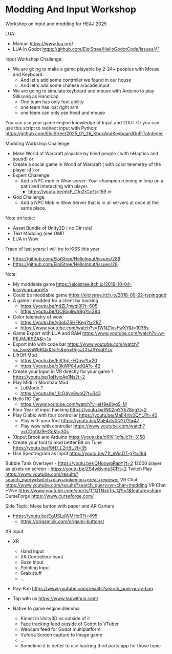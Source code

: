 # Modding And Input Workshop

Workshop on input and modding for HEAJ 2025

LUA: 
- Manual https://www.lua.org/
- LUA in Godot https://github.com/EloiStree/HelloGodotCode/issues/41


Input Workshop Challenge:
- We are going to make a game playable by 2-24+ peoples with Mouse and Keyboard.
  - And let's add some controller we found in our house
  - And let's add some chinese aracade input
- We are going to simulate keyboard and mouse with Arduino to play Silksong as Handicap
  - One team has only foot ability
  - one team has lost right arm
  - one team can only use head and mouse
 
You can use your game engine knowledge of Input and 2DUI.
Or you can use this script to redirect input with Python:
https://github.com/EloiStree/2025_01_26_XboxAndKeyboardOnPiToInteger

Modding Workshop Challenge:
- Make World of Warcraft playable by blind people ( with bHaptics and sound)
or
- Create a social game in World of Warcraft ( with color telemetry of the player id )
or
- Expert Challenge:
  - Add a NPC mob in Wow server: Your champion running in loop on a path and interacting with player.
    - https://youtu.be/mkF_Cfn2rCo?t=159
or
- God Challenge:
  - Add a NPC Mob in Wow Server that is in all servers at once at the same place.


Note on topic:
- Asset Bundle of Unity3D ( no C# rule)
- Text Modding (see OMI)
- LUA in Wow

Trace of last years:
I will try to KISS this year
- https://github.com/EloiStree/HelloInput/issues/289
- https://github.com/EloiStree/HelloInput/issues/28




Note: 
- My moddable game https://eloistree.itch.io/2019-10-04-kissyourpuppets
- Could be moddable game https://eloistree.itch.io/2018-09-22-typinggod
- A game I modded for a client by hacking
  - https://youtu.be/ndZL1nwqI0I?t=605
  - https://youtu.be/OOBxpljwhBg?t=384
- Color telemetry of wow
  - https://youtu.be/y0ob7SHFKeg?t=287
  - https://www.youtube.com/watch?v=1WNZ1vsFwXY&t=1036s
- Game Export with LUA and RAM https://www.youtube.com/watch?v=w-PEJMJK9ZA&t=1s
- Export info with code bar https://www.youtube.com/watch?v=_5vezhW6RQk&t=7s&pp=0gcJCfsJAYcqIYzv 
- LiftOff Mod
  - https://youtu.be/EiK3gL-FQnw?t=20
  - https://youtu.be/x3kWP84udQA?t=42
- Create your Input in VR directly for your game ? https://youtu.be/1qHvjcAp1Ns?t=2
- Play Midi in Mordhau Mod
  - LutMode ? 
  - https://youtu.be/_1cG4yv8woQ?t=643
- Hello RC Car
  - https://www.youtube.com/watch?v=eH9e6iygS-M
- Four Year of input hacking https://youtu.be/N02mYYh78ng?t=2
- Play Diablo with four controller https://youtu.be/MaE4rtv0QYU?t=40
  - Play with your foot https://youtu.be/MaE4rtv0QYU?t=47
  - Play wow with controller https://www.youtube.com/watch?v=CDbfilz9HGc&t=30s
- XInput Brook and Arduino https://youtu.be/cKlV_1cfsJc?t=3158
- Create your tool to mod better Bit on Tune https://youtu.be/f9H7_L2rIBU?t=35
- Use Spectrogram as Input https://youtu.be/71t_eWcDT-g?t=164
       

Bubble Tank Overlayer - https://youtu.be/lQHoowgRapY?t=2
12000 player as pixels on screen - https://youtu.be/ZS4wBvms3CI?t=2
Twitch Play  https://www.youtube.com/results?search_query=twitch+play+pokemon+great+reviewer
VR Chat: https://www.youtube.com/results?search_query=vr+char+modding
VR Chat +Vive https://www.youtube.com/shorts/T1QTNxkToJQ?t=1&feature=share
CurseForge https://www.curseforge.com/


Side Topic: Make button with paper and AR Camera
- https://youtu.be/EgUSLpWMHq0?t=495
  - https://origamiok.com/origami-buttons/

XR Input
- XR
  - Hand Input
  - XR Controlleur Input
  - Gaze Input
  - Pointing Input
  - Grab stuff
  - ...
 
- Ray-Ban https://www.youtube.com/results?search_query=ray-ban
- Tap with us https://www.tapwithus.com/


- Native to game engine dilemma
  - Kinect in Unity3D vs outside of it
  - Face tracking feed outside of Godot fo VTuber
  - Webcam feed for Godot multiplatform
  - Vuforia Screen capture to Image game
  - ...
  - Sometime it is better to use hacking third party app for those topic 
